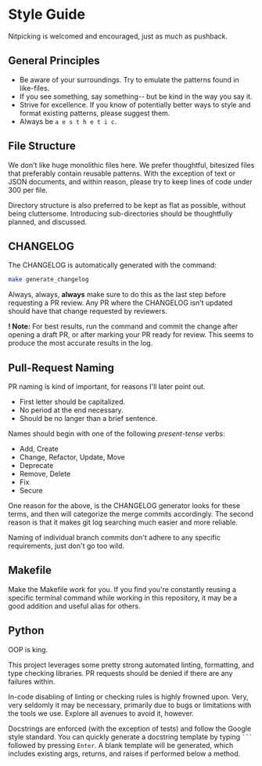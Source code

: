 # Style Guide

Nitpicking is welcomed and encouraged, just as much as pushback.

## General Principles

- Be aware of your surroundings. Try to emulate the patterns found in like-files.
- If you see something, say something-- but be kind in the way you say it.
- Strive for excellence. If you know of potentially better ways to style and format
existing patterns, please suggest them.
- Always be ` a e s t h e t i c `.

## File Structure

We don't like huge monolithic files here. We prefer thoughtful, bitesized files that
preferably contain reusable patterns. With the exception of text or JSON documents,
and within reason, please try to keep lines of code under 300 per file.

Directory structure is also preferred to be kept as flat as possible, without being
cluttersome. Introducing sub-directories should be thoughtfully planned, and discussed.

## CHANGELOG

The CHANGELOG is automatically generated with the command:

```bash
make generate_changelog
```

Always, always, **always** make sure to do this as the last step before requesting a
PR review. Any PR where the CHANGELOG isn't updated should have that change requested
by reviewers.

**! Note:** For best results, run the command and commit the change after opening a draft
PR, or after marking your PR ready for review. This seems to produce the most accurate
results in the log.

## Pull-Request Naming

PR naming is kind of important, for reasons I'll later point out.

- First letter should be capitalized.
- No period at the end necessary.
- Should be no langer than a brief sentence.

Names should begin with one of the following *present-tense* verbs:
- Add, Create
- Change, Refactor, Update, Move
- Deprecate
- Remove, Delete
- Fix
- Secure

One reason for the above, is the CHANGELOG generator looks for these terms, and then
will categorize the merge commits accordingly. The second reason is that it makes
git log searching much easier and more reliable.

Naming of individual branch commits don't adhere to any specific requirements, just
don't go too wild.

## Makefile

Make the Makefile work for you. If you find you're constantly reusing a specific
terminal command while working in this repository, it may be a good addition and
useful alias for others.


## Python

OOP is king.

This project leverages some pretty strong automated linting, formatting, and type
checking libraries. PR requests should be denied if there are any failures within.

In-code disabling of linting or checking rules is highly frowned upon. Very, very
seldomly it may be necessary, primarily due to bugs or limitations with the tools we
use. Explore all avenues to avoid it, however.

Docstrings are enforced (with the exception of tests) and follow the Google style
standard. You can quickly generate a docstring template by typing ` ``` ` followed by
pressing `Enter`. A blank template will be generated, which includes existing args,
returns, and raises if performed below a method.
